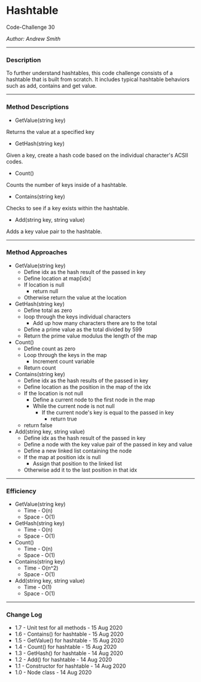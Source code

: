 # Hashtable

Code-Challenge 30

*Author: Andrew Smith*

---
### Description

To further understand hashtables, this code challenge consists of a hashtable
that is built from scratch. It includes typical hashtable behaviors such as
add, contains and get value.

---

### Method Descriptions

- GetValue(string key)

Returns the value at a specified key

- GetHash(string key)

Given a key, create a hash code based on the individual character's ACSII codes. 

- Count()

Counts the number of keys inside of a hashtable.

- Contains(string key)

Checks to see if a key exists within the hashtable.

- Add(string key, string value)

Adds a key value pair to the hashtable.

---

### Method Approaches

- GetValue(string key)
  - Define idx as the hash result of the passed in key
  - Define location at map[idx]
  - If location is null
    - return null
  - Otherwise return the value at the location
- GetHash(string key)
  - Define total as zero
  - loop through the keys individual characters
    - Add up how many characters there are to the total 
  - Define a prime value as the total divided by 599
  - Return the prime value modulus the length of the map
- Count()
  - Define count as zero
  - Loop through the keys in the map
    - Increment count variable
  - Return count
- Contains(string key)
  - Define idx as the hash results of the passed in key
  - Define location as the position in the map of the idx
  - If the location is not null
    - Define a current node to the first node in the map
    - While the current node is not null
      - If the current node's key is equal to the passed in key
        - return true
  - return false
- Add(string key, string value)
  - Define idx as the hash result of the passed in key
  - Define a node with the key value pair of the passed in key and value
  - Define a new linked list containing the node
  - If the map at position idx is null
    - Assign that position to the linked list
  - Otherwise add it to the last position in that idx

---

### Efficiency 

- GetValue(string key)
  - Time - O(n)
  - Space - O(1)
- GetHash(string key)
  - Time - O(n)
  - Space - O(1)
- Count()
  - Time  - O(n)
  - Space - O(1)
- Contains(string key)
  - Time - O(n^2)
  - Space - O(1)
- Add(string key, string value)
  - Time - O(1)
  - Space - O(1)

---

### Change Log

- 1.7 - Unit test for all methods - 15 Aug 2020
- 1.6 - Contains() for hashtable - 15 Aug 2020
- 1.5 - GetValue() for hashtable - 15 Aug 2020
- 1.4 - Count() for hashtable - 15 Aug 2020
- 1.3 - GetHash() for hashtable - 14 Aug 2020
- 1.2 - Add() for hashtable - 14 Aug 2020
- 1.1 - Constructor for hashtable - 14 Aug 2020
- 1.0 - Node class - 14 Aug 2020
